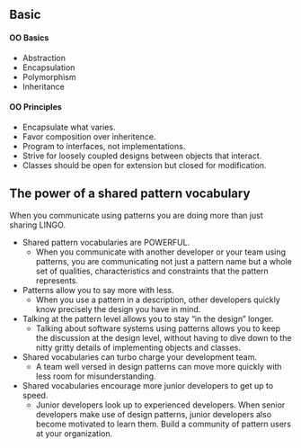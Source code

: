 ## Basic
#### OO Basics
* Abstraction 
* Encapsulation 
* Polymorphism 
* Inheritance

#### OO Principles
* Encapsulate what varies.
* Favor composition over inheritence.
* Program to interfaces, not implementations.
* Strive for loosely coupled designs between objects that interact.
* Classes should be open for extension but closed for modification.

## The power of a shared pattern vocabulary
When you communicate using patterns you are doing more than just sharing LINGO.

* Shared pattern vocabularies are POWERFUL.
  * When you communicate with another developer or your team using patterns, you are communicating not just a pattern name but a whole set of qualities, characteristics and constraints that the pattern represents.
* Patterns allow you to say more with less. 
  * When you use a pattern in a description, other developers quickly know precisely the design you have in mind.
* Talking at the pattern level allows you to stay “in the design” longer. 
  * Talking about software systems using patterns allows you to keep the discussion at the design level, without having to dive down to the nitty gritty details of implementing objects and classes.
* Shared vocabularies can turbo charge your development team. 
  * A team well versed in design patterns can move more quickly with less room for misunderstanding.
* Shared vocabularies encourage more junior developers to get up to speed. 
  * Junior developers look up to experienced developers. When senior developers make use of design patterns, junior developers also become motivated to learn them. Build a community of pattern users at your organization.
